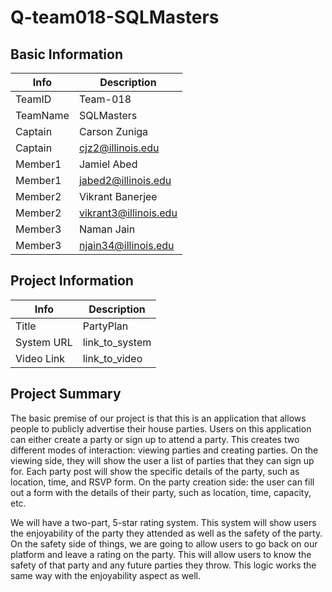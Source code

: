 # Q-team018-SQLMasters

## Basic Information

|   Info      |        Description     |
| ----------- | ---------------------- |
| TeamID      |        Team-018        |
| TeamName    |       SQLMasters       |
| Captain     |      Carson Zuniga     |
| Captain     |    cjz2@illinois.edu   |
| Member1     |       Jamiel Abed      |
| Member1     |   jabed2@illinois.edu  |
| Member2     |    Vikrant Banerjee    |
| Member2     |  vikrant3@illinois.edu |
| Member3     |       Naman Jain       |
| Member3     |  njain34@illinois.edu  |

## Project Information

|   Info      |        Description     |
| ----------- | ---------------------- |
|  Title      |         PartyPlan      |
| System URL  |      link_to_system    |
| Video Link  |      link_to_video     |

## Project Summary

The basic premise of our project is that this is an application that allows people to publicly advertise their house parties. Users on this application can either create a party or sign up to attend a party.  This creates two different modes of interaction: viewing parties and creating parties. On the viewing side, they will show the user a list of parties that they can sign up for. Each party post will show the specific details of the party, such as location, time, and RSVP form. On the party creation side: the user can fill out a form with the details of their party, such as location, time, capacity, etc.

We will have a two-part, 5-star rating system. This system will show users the enjoyability of the party they attended as well as the safety of the party. On the safety side of things, we are going to allow users to go back on our platform and leave a rating on the party. This will allow users to know the safety of that party and any future parties they throw. This logic works the same way with the enjoyability aspect as well. 
